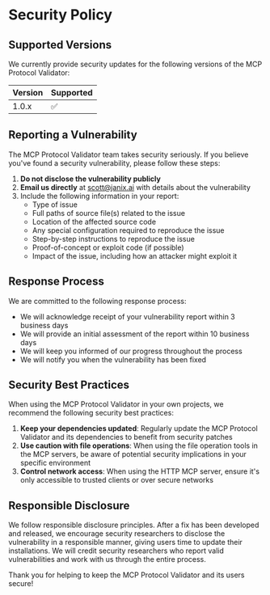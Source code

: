 # Security Policy

## Supported Versions

We currently provide security updates for the following versions of the MCP Protocol Validator:

| Version | Supported          |
| ------- | ------------------ |
| 1.0.x   | :white_check_mark: |

## Reporting a Vulnerability

The MCP Protocol Validator team takes security seriously. If you believe you've found a security vulnerability, please follow these steps:

1. **Do not disclose the vulnerability publicly**
2. **Email us directly** at [scott@janix.ai](mailto:scott@janix.ai) with details about the vulnerability
3. Include the following information in your report:
   - Type of issue
   - Full paths of source file(s) related to the issue
   - Location of the affected source code
   - Any special configuration required to reproduce the issue
   - Step-by-step instructions to reproduce the issue
   - Proof-of-concept or exploit code (if possible)
   - Impact of the issue, including how an attacker might exploit it

## Response Process

We are committed to the following response process:

- We will acknowledge receipt of your vulnerability report within 3 business days
- We will provide an initial assessment of the report within 10 business days
- We will keep you informed of our progress throughout the process
- We will notify you when the vulnerability has been fixed

## Security Best Practices

When using the MCP Protocol Validator in your own projects, we recommend the following security best practices:

1. **Keep your dependencies updated**: Regularly update the MCP Protocol Validator and its dependencies to benefit from security patches
2. **Use caution with file operations**: When using the file operation tools in the MCP servers, be aware of potential security implications in your specific environment
3. **Control network access**: When using the HTTP MCP server, ensure it's only accessible to trusted clients or over secure networks

## Responsible Disclosure

We follow responsible disclosure principles. After a fix has been developed and released, we encourage security researchers to disclose the vulnerability in a responsible manner, giving users time to update their installations. We will credit security researchers who report valid vulnerabilities and work with us through the entire process.


Thank you for helping to keep the MCP Protocol Validator and its users secure! 